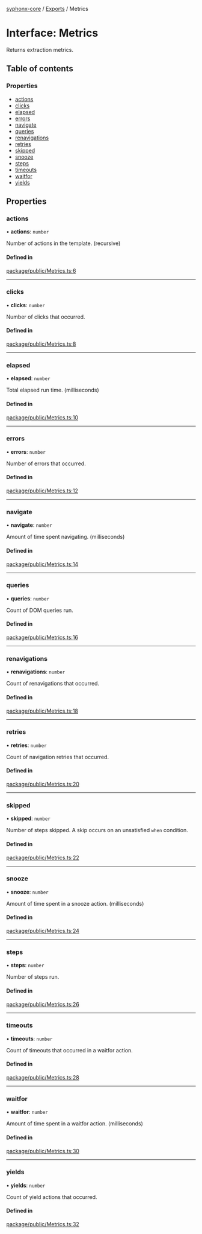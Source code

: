 [syphonx-core](../README.md) / [Exports](../modules.md) / Metrics

# Interface: Metrics

Returns extraction metrics.

## Table of contents

### Properties

- [actions](Metrics.md#actions)
- [clicks](Metrics.md#clicks)
- [elapsed](Metrics.md#elapsed)
- [errors](Metrics.md#errors)
- [navigate](Metrics.md#navigate)
- [queries](Metrics.md#queries)
- [renavigations](Metrics.md#renavigations)
- [retries](Metrics.md#retries)
- [skipped](Metrics.md#skipped)
- [snooze](Metrics.md#snooze)
- [steps](Metrics.md#steps)
- [timeouts](Metrics.md#timeouts)
- [waitfor](Metrics.md#waitfor)
- [yields](Metrics.md#yields)

## Properties

### actions

• **actions**: `number`

Number of actions in the template. (recursive)

#### Defined in

[package/public/Metrics.ts:6](https://github.com/dtempx/syphonx-core/blob/bfef688/package/public/Metrics.ts#L6)

___

### clicks

• **clicks**: `number`

Number of clicks that occurred.

#### Defined in

[package/public/Metrics.ts:8](https://github.com/dtempx/syphonx-core/blob/bfef688/package/public/Metrics.ts#L8)

___

### elapsed

• **elapsed**: `number`

Total elapsed run time. (milliseconds)

#### Defined in

[package/public/Metrics.ts:10](https://github.com/dtempx/syphonx-core/blob/bfef688/package/public/Metrics.ts#L10)

___

### errors

• **errors**: `number`

Number of errors that occurred.

#### Defined in

[package/public/Metrics.ts:12](https://github.com/dtempx/syphonx-core/blob/bfef688/package/public/Metrics.ts#L12)

___

### navigate

• **navigate**: `number`

Amount of time spent navigating. (milliseconds)

#### Defined in

[package/public/Metrics.ts:14](https://github.com/dtempx/syphonx-core/blob/bfef688/package/public/Metrics.ts#L14)

___

### queries

• **queries**: `number`

Count of DOM queries run.

#### Defined in

[package/public/Metrics.ts:16](https://github.com/dtempx/syphonx-core/blob/bfef688/package/public/Metrics.ts#L16)

___

### renavigations

• **renavigations**: `number`

Count of renavigations that occurred.

#### Defined in

[package/public/Metrics.ts:18](https://github.com/dtempx/syphonx-core/blob/bfef688/package/public/Metrics.ts#L18)

___

### retries

• **retries**: `number`

Count of navigation retries that occurred.

#### Defined in

[package/public/Metrics.ts:20](https://github.com/dtempx/syphonx-core/blob/bfef688/package/public/Metrics.ts#L20)

___

### skipped

• **skipped**: `number`

Number of steps skipped. A skip occurs on an unsatisfied `when` condition.

#### Defined in

[package/public/Metrics.ts:22](https://github.com/dtempx/syphonx-core/blob/bfef688/package/public/Metrics.ts#L22)

___

### snooze

• **snooze**: `number`

Amount of time spent in a snooze action. (milliseconds)

#### Defined in

[package/public/Metrics.ts:24](https://github.com/dtempx/syphonx-core/blob/bfef688/package/public/Metrics.ts#L24)

___

### steps

• **steps**: `number`

Number of steps run.

#### Defined in

[package/public/Metrics.ts:26](https://github.com/dtempx/syphonx-core/blob/bfef688/package/public/Metrics.ts#L26)

___

### timeouts

• **timeouts**: `number`

Count of timeouts that occurred in a waitfor action.

#### Defined in

[package/public/Metrics.ts:28](https://github.com/dtempx/syphonx-core/blob/bfef688/package/public/Metrics.ts#L28)

___

### waitfor

• **waitfor**: `number`

Amount of time spent in a waitfor action. (milliseconds)

#### Defined in

[package/public/Metrics.ts:30](https://github.com/dtempx/syphonx-core/blob/bfef688/package/public/Metrics.ts#L30)

___

### yields

• **yields**: `number`

Count of yield actions that occurred.

#### Defined in

[package/public/Metrics.ts:32](https://github.com/dtempx/syphonx-core/blob/bfef688/package/public/Metrics.ts#L32)
